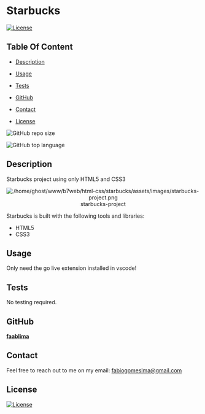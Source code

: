 # Starbucks

  [![License](https://img.shields.io/static/v1?label=License&message=MIT&color=blue&?style=plastic&logo=appveyor)](https://opensource.org/license/MIT)



## Table Of Content

- [Description](#description)


- [Usage](#usage)

- [Tests](#tests)
- [GitHub](#github)
- [Contact](#contact)
- [License](#license)




![GitHub repo size](https://img.shields.io/github/repo-size/faablima/starbucks?style=plastic)

  ![GitHub top language](https://img.shields.io/github/languages/top/faablima/starbucks?style=plastic)



## Description

  Starbucks project using only HTML5 and CSS3









<p align="center">
  <img alt="/home/ghost/www/b7web/html-css/starbucks/assets/images/starbucks-project.png" [Screenshot] src="/home/ghost/www/b7web/html-css/starbucks/assets/images/starbucks-project.png"><br>
starbucks-project
</p>







Starbucks is built with the following tools and libraries: <ul><li>HTML5</li><li>CSS3</li></ul>





## Usage
 
Only need the go live extension installed in vscode!









## Tests
 
No testing required.






## GitHub

<a href="https://github.com/faablima"><strong>faablima</a></strong>






## Contact

Feel free to reach out to me on my email:
fabiogomeslma@gmail.com





## License

[![License](https://img.shields.io/static/v1?label=Licence&message=MIT&color=blue)](https://opensource.org/license/MIT)


